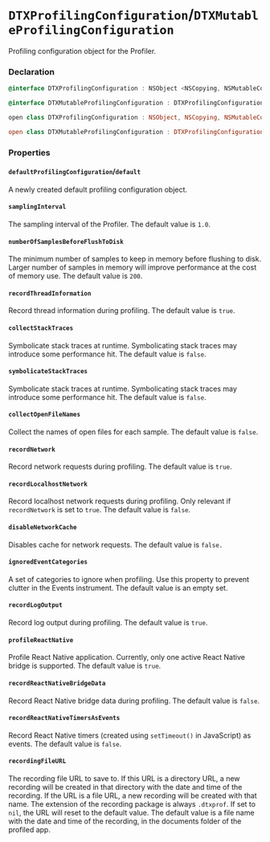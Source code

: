 # `DTXProfilingConfiguration`/`DTXMutableProfilingConfiguration`

Profiling configuration object for the Profiler.

### Declaration

```objective-c
@interface DTXProfilingConfiguration : NSObject <NSCopying, NSMutableCopying, NSSecureCoding>

@interface DTXMutableProfilingConfiguration : DTXProfilingConfiguration
```

```swift
open class DTXProfilingConfiguration : NSObject, NSCopying, NSMutableCopying, NSSecureCoding

open class DTXMutableProfilingConfiguration : DTXProfilingConfiguration
```

### Properties

#### `defaultProfilingConfiguration`/`default`

A newly created default profiling configuration object.

#### `samplingInterval`

The sampling interval of the Profiler.
The default value is `1.0`.

#### `numberOfSamplesBeforeFlushToDisk`

The minimum number of samples to keep in memory before flushing to disk.
Larger number of samples in memory will improve performance at the cost of memory use.
The default value is `200`.

#### `recordThreadInformation`

Record thread information during profiling.
The default value is `true`.

#### `collectStackTraces`

Symbolicate stack traces at runtime.
Symbolicating stack traces may introduce some performance hit.
The default value is `false`.

#### `symbolicateStackTraces`

Symbolicate stack traces at runtime.
Symbolicating stack traces may introduce some performance hit.
The default value is `false`.

#### `collectOpenFileNames`

Collect the names of open files for each sample.
The default value is `false`.

#### `recordNetwork`

Record network requests during profiling.
The default value is `true`.

#### `recordLocalhostNetwork`

Record localhost network requests during profiling.
Only relevant if `recordNetwork` is set to `true`.
The default value is `false`.

#### `disableNetworkCache`

Disables cache for network requests.
The default value is `false.`

#### `ignoredEventCategories`

A set of categories to ignore when profiling.
Use this property to prevent clutter in the Events instrument.
The default value is an empty set.

#### `recordLogOutput`

Record log output during profiling.
The default value is `true`.

#### `profileReactNative`

Profile React Native application.
Currently, only one active React Native bridge is supported.
The default value is `true`.

#### `recordReactNativeBridgeData`

Record React Native bridge data during profiling.
The default value is `false`.

#### `recordReactNativeTimersAsEvents`

Record React Native timers (created using `setTimeout()` in JavaScript) as events.
The default value is `false`.

#### `recordingFileURL`

The recording file URL to save to.
If this URL is a directory URL, a new recording will be created in that directory with the date and time of the recording.
If the URL is a file URL, a new recording will be created with that name.
The extension of the recording package is always `.dtxprof`.
If set to `nil`, the URL will reset to the default value.
The default value is a file name with the date and time of the recording, in the documents folder of the profiled app.